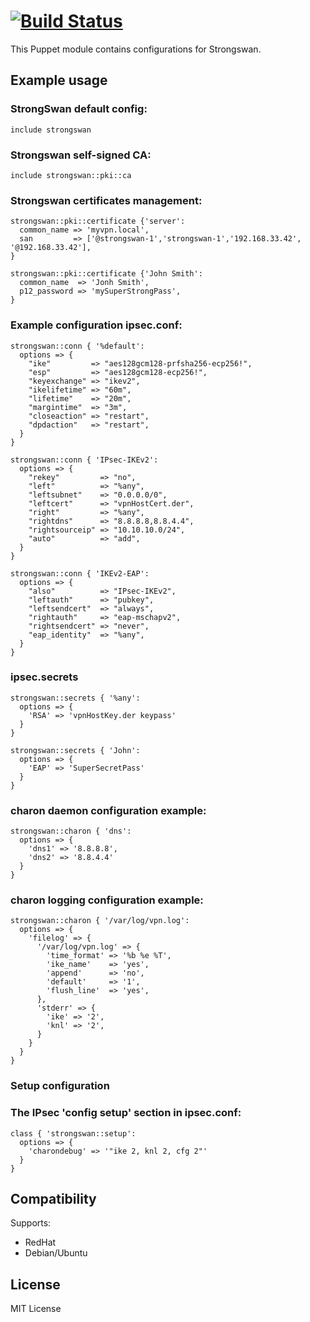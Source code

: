# [![Build Status](https://travis-ci.org/voxpupuli/puppet-strongswan.svg?branch=master)](https://travis-ci.org/voxpupuli/puppet-strongswan)

This Puppet module contains configurations for Strongswan.
## Example usage

### StrongSwan default config:

```puppet
include strongswan
```

### Strongswan self-signed CA:

```puppet
include strongswan::pki::ca
```

### Strongswan certificates management:

```puppet
strongswan::pki::certificate {'server':
  common_name => 'myvpn.local',
  san         => ['@strongswan-1','strongswan-1','192.168.33.42', '@192.168.33.42'],
}

strongswan::pki::certificate {'John Smith':
  common_name  => 'Jonh Smith',
  p12_password => 'mySuperStrongPass',
}
```

### Example configuration ipsec.conf:

```puppet
strongswan::conn { '%default':
  options => {
    "ike"         => "aes128gcm128-prfsha256-ecp256!",
    "esp"         => "aes128gcm128-ecp256!",
    "keyexchange" => "ikev2",
    "ikelifetime" => "60m",
    "lifetime"    => "20m",
    "margintime"  => "3m",
    "closeaction" => "restart",
    "dpdaction"   => "restart",
  }
}

strongswan::conn { 'IPsec-IKEv2':
  options => {
    "rekey"         => "no",
    "left"          => "%any",
    "leftsubnet"    => "0.0.0.0/0",
    "leftcert"      => "vpnHostCert.der",
    "right"         => "%any",
    "rightdns"      => "8.8.8.8,8.8.4.4",
    "rightsourceip" => "10.10.10.0/24",
    "auto"          => "add",
  }
}

strongswan::conn { 'IKEv2-EAP':
  options => {
    "also"          => "IPsec-IKEv2",
    "leftauth"      => "pubkey",
    "leftsendcert"  => "always",
    "rightauth"     => "eap-mschapv2",
    "rightsendcert" => "never",
    "eap_identity"  => "%any",
  }
}
```

### ipsec.secrets

```puppet
strongswan::secrets { '%any':
  options => {
    'RSA' => 'vpnHostKey.der keypass'
  }
}

strongswan::secrets { 'John':
  options => {
    'EAP' => 'SuperSecretPass'
  }
}
```

### charon daemon configuration example:

```puppet
strongswan::charon { 'dns':
  options => {
    'dns1' => '8.8.8.8',
    'dns2' => '8.8.4.4'
  }
}
```

### charon logging configuration example:

```puppet
strongswan::charon { '/var/log/vpn.log':
  options => {
    'filelog' => {
      '/var/log/vpn.log' => {
        'time_format' => '%b %e %T',
        'ike_name'    => 'yes',
        'append'      => 'no',
        'default'     => '1',
        'flush_line'  => 'yes',
      },
      'stderr' => {
        'ike' => '2',
        'knl' => '2',
      }
    }
  }
}
```

### Setup configuration

### The IPsec 'config setup' section in ipsec.conf:

```puppet
class { 'strongswan::setup':
  options => {
    'charondebug' => '"ike 2, knl 2, cfg 2"'
  }
}
```

## Compatibility

Supports:

* RedHat
* Debian/Ubuntu

## License

MIT License
